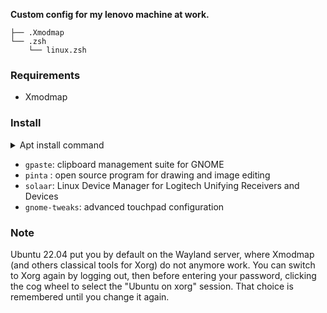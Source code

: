**Custom config for my lenovo machine at work.**


<!--- Tree block injection -->
    ├── .Xmodmap
    └── .zsh
        └── linux.zsh

### Requirements

- Xmodmap

### Install

<details>
<summary>Apt install command</summary>
<p>

```sh
# gpaste
sudo add-apt-repository ppa:webupd8team/gnome3
sudo apt-get update
sudo apt-get install gnome-shell-extensions-gpaste
    
sudo apt install pinta solaar

sudo apt install gnome-tweaks
```

</p>
</details>  

- `gpaste`: clipboard management suite for GNOME
- `pinta` : open source program for drawing and image editing
- `solaar`: Linux Device Manager for Logitech Unifying Receivers and Devices
- `gnome-tweaks`: advanced touchpad configuration

### Note

Ubuntu 22.04 put you by default on the Wayland server, where Xmodmap (and others classical tools for Xorg) do not anymore work.
You can switch to Xorg again by logging out, then before entering your password, clicking the cog wheel to select the "Ubuntu on xorg" session. That choice is remembered until you change it again.

